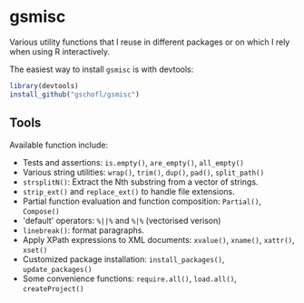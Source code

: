 # gsmisc

Various utility functions that I reuse in different packages or on which I rely when using R interactively.

The easiest way to install `gsmisc` is with devtools:

```R
library(devtools)
install_github("gschofl/gsmisc")
```

## Tools

Available function include:

* Tests and assertions: `is.empty()`, `are_empty()`, `all_empty()`
* Various string utilities: `wrap()`, `trim()`, `dup()`, `pad()`, `split_path()`
* `strsplitN()`: Extract the Nth substring from a vector of strings.
* `strip_ext()` and `replace_ext()` to handle file extensions.
* Partial function evaluation and function composition: `Partial()`, `Compose()`
* 'default' operators: `%||%` and `%|%` (vectorised verison)
* `linebreak()`: format paragraphs.
* Apply XPath expressions to XML documents: `xvalue()`, `xname()`, `xattr()`, `xset()`
* Customized package installation: `install_packages()`, `update_packages()`
* Some convenience functions: `require.all()`, `load.all()`, `createProject()`


